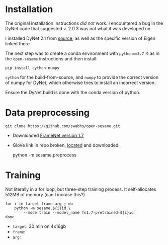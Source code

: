 # Installation

The original installation instructions *did not* work.
I encountered a bug in the DyNet code that suggested v. 2.0.3 was not what it was developed on.

I installed DyNet 2.1 from [source][1], as well as the specific version of Eigen linked there.

The next step was to create a conda environment with `python==3.7.9` as in the `open-sesame` 
instructions and then install:

    pip install cython numpy

`cython` for the build-from-source, and `numpy` to provide the correct version of numpy for 
DyNet, which otherwise tries to install an incorrect version.

Ensure the DyNet build is done with the conda version of python.

# Data preprocessing

    git clone https://github.com/swabhs/open-sesame.git

 - Downloaded [FrameNet version 1.7][2]
 - GloVe link in repo broken, [located][3] and downloaded

    python -m sesame.preprocess

# Training

Not literally in a for loop, but three-step training process. It self-allocates
512MB of memory (can I incrase this?).

    for i in target frame arg ; do
        python -m sesame.${i}id \
            --mode train --model_name fn1.7-pretrained-${i}id
    done

 - `target`: 30 min on 4x16gb
 - `frame`:
 - `arg`:

[1]: https://github.com/clab/dynet/releases/tag/2.1
[2]: https://drive.google.com/open?id=1s4SDt_yDhT8qFs1MZJbeFf-XeiNPNnx7
[3]: https://nlp.stanford.edu/projects/glove/

